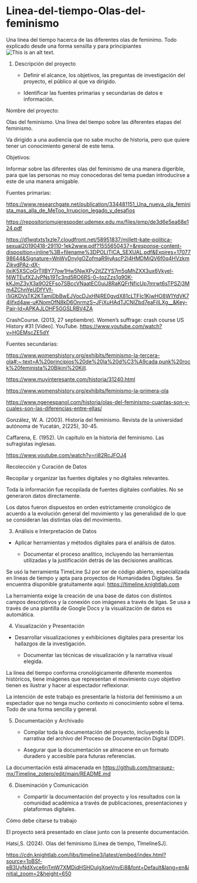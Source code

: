 # Linea-del-tiempo-Olas-del-feminismo
Una linea del tiempo hacerca de las diferentes olas de feminimo. Todo explicado desde una forma sensilla y para principiantes  
![This is an alt text.](/image/sample.webp "This is a sample image.")

1. Descripción del proyecto  

 

   - Definir el alcance, los objetivos, las preguntas de investigación del proyecto, el público al que va dirigido. 

   - Identificar las fuentes primarias y secundarias de datos e información. 

 

Nombre del proyecto:  

Olas del feminismo. Una línea del tiempo sobre las diferentes etapas del feminismo. 

Va dirigido a una audiencia que no sabe mucho de historia, pero que quiere tener un conocimiento general de este tema. 

Objetivos: 

Informar sobre las diferentes olas del feminismo de una manera digerible, para que las personas no muy conocedoras del tema puedan introducirse a este de una manera amigable.   

Fuentes primarias: 

https://www.researchgate.net/publication/334481151_Una_nueva_ola_feminista_mas_alla_de_MeToo_Irrupcion_legado_y_desafios 

https://repositoriomujerespoder.udemex.edu.mx/files/emp/de3d6e5ea68e124.pdf 

https://d1wqtxts1xzle7.cloudfront.net/58951837/millett-kate-politica-sexual20190418-29110-1ek2www.pdf?1555650437=&response-content-disposition=inline%3B+filename%3DPOLITICA_SEXUAL.pdf&Expires=1707798644&Signature=WnWyDnylgOZofmaR9jvAscP2l4HMDMiQV6f0q4HVzkmZjkydPAz-dX-jlxiK5XSCoGrTlIBY77ow1Hw5NwXPv2itZZYS7m5qMhZXX3ux6Vkyel-f4WTEufX2JvPNs19Tc3nd5RO6RS-0~tozZzs1g90K-kKJmZ3vX3a9O2EFso7SBccVNaatEC0uiJ8RaKQFrNficUp7mrwt6sTPSZj3Mm4ZChnYeUDfYVf-i1jGKDVsTK2KTamiDbBwEJVocDJxHNjRE0gvdX81cLTFIc1KjwHO8W1YdVK74lifxd4aw-uKNomOfN8kD6OnrmzS~JFjXuHAdTJCNlZbd7eaFiILXg__&Key-Pair-Id=APKAJLOHF5GGSLRBV4ZA  

CrashCourse. (2013, 27 septiembre). Women’s suffrage: crash course US History #31 [Vídeo]. YouTube. https://www.youtube.com/watch?v=HGEMscZE5dY 

 

Fuentes secundarias: 

 

https://www.womenshistory.org/exhibits/feminismo-la-tercera-ola#:~:text=A%20principios%20de%20la%20d%C3%A9cada,punk%20rock%20feminista%20Bikini%20Kill.  

https://www.muyinteresante.com/historia/31240.html 

https://www.womenshistory.org/exhibits/feminismo-la-primera-ola 

https://www.ngenespanol.com/historia/olas-del-feminismo-cuantas-son-y-cuales-son-las-diferencias-entre-ellas/ 

González, W. A. (2003). Historia del feminismo. Revista de la universidad autónoma de Yucatán, 2(225), 30-45. 

Caffarena, E. (1952). Un capítulo en la historia del feminismo. Las sufragistas inglesas. 

https://www.youtube.com/watch?v=ri82RcJFOJ4 

 

Recolección y Curación de Datos 

   

Recopilar y organizar las fuentes digitales y no digitales relevantes. 

 

Toda la información fue recopilada de fuentes digitales confiables. No se generaron datos directamente.  

Los datos fueron dispuestos en orden estrictamente cronológico de acuerdo a la evolución general del movimiento y las generalidad de lo que se consideran las distintas olas del movimiento.  

 

 

3. Análisis e Interpretación de Datos  

    

- Aplicar herramientas y métodos digitales para el análisis de datos. 

   - Documentar el proceso analítico, incluyendo las herramientas utilizadas y la justificación detrás de las decisiones analíticas. 

 

Se usó la herramienta TimeLine SJ por ser de código abierto, especializada en líneas de tiempo y apta para proyectos de Humanidades Digitales. Se encuentra disponible gratuitamente aquí: https://timeline.knightlab.com 

La herramienta exige la creación de una base de datos con distintos campos  descriptivos y la conexión con imágenes a través de ligas. Se usa a través de una plantilla de Google Docs y la visualización de datos es automática. 

 

 

 

4. Visualización y Presentación  

 

 - Desarrollar visualizaciones y exhibiciones digitales para presentar los hallazgos de la investigación. 

   - Documentar las técnicas de visualización y la narrativa visual elegida. 

 

 

La línea del tiempo conforma cronológicamente diferente momentos históricos, tiene imágenes que representan el movimiento cuyo objetivo tienen es ilustrar y hacer al espectador reflexionar.  

La intención de este trabajo es presentarle la historia del feminismo a un espectador que no tenga mucho contexto ni conocimiento sobre el tema. Todo de una forma sencilla y general.  

   

5. Documentación y Archivado 

 

   - Compilar toda la documentación del proyecto, incluyendo la narrativa del archivo del Proceso de Documentación Digital (DDP). 

   - Asegurar que la documentación se almacene en un formato duradero y accesible para futuras referencias. 

 

La documentación está almacenada en https://github.com/tmarquez-mx/Timeline_zotero/edit/main/README.md 

 

6. Diseminación y Comunicación  

 

   - Compartir la documentación del proyecto y los resultados con la comunidad académica a través de publicaciones, presentaciones y plataformas digitales. 

Cómo debe citarse tu trabajo 

 

El proyecto será presentado en clase junto con la presente documentación.  

Hatsi,S. (2024). Olas del feminismo [Línea de tiempo, TImelineSJ]. 

https://cdn.knightlab.com/libs/timeline3/latest/embed/index.html?source=1oBSf-eB3UyNdXvce6nTmW7XMDidHSHOulgXqeVnvEi8&font=Default&lang=en&initial_zoom=2&height=650  

 

